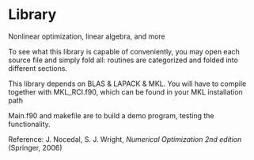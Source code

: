 # Library
Nonlinear optimization, linear algebra, and more 

To see what this library is capable of conveniently, you may open each source file and simply fold all: routines are categorized and folded into different sections.

This library depends on BLAS & LAPACK & MKL. You will have to compile together with MKL_RCI.f90, which can be found in your MKL installation path

Main.f90 and makefile are to build a demo program, testing the functionality.

Reference:
J. Nocedal, S. J. Wright, *Numerical Optimization 2nd edition* (Springer, 2006)